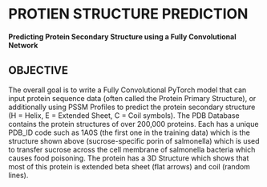 # PROTIEN STRUCTURE PREDICTION

#### Predicting Protein Secondary Structure using a Fully Convolutional Network

## OBJECTIVE

The overall goal is to write a Fully Convolutional PyTorch model that can input protein sequence data (often called the Protein Primary Structure), or additionally using PSSM Profiles to predict the protein secondary structure (H = Helix, E = Extended Sheet, C = Coil symbols). The PDB Database contains the protein structures of over 200,000 proteins. Each has a unique PDB_ID code such as 1A0S (the first one in the training data) which is the structure shown above (sucrose-specific porin of salmonella) which is used to transfer sucrose across the cell membrane of salmonella bacteria which causes food poisoning. The protein has a 3D Structure which shows that most of this protein is extended beta sheet (flat arrows) and coil (random lines).